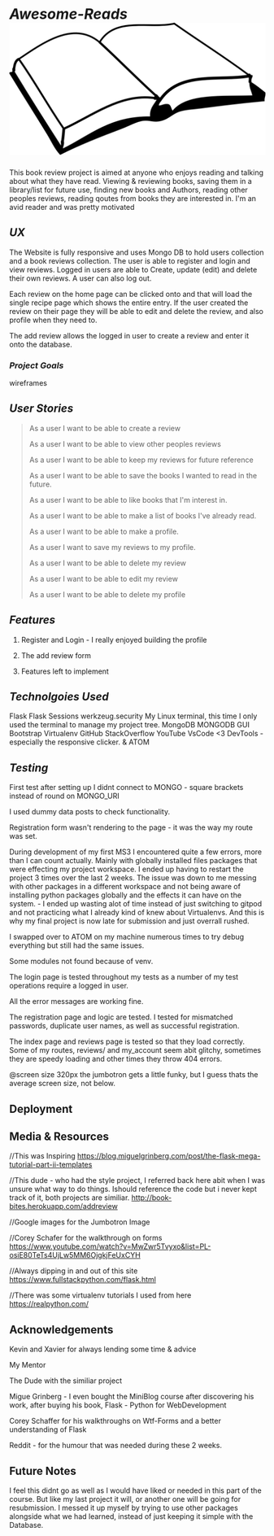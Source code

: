 # *Awesome-Reads* ![books](./static/images/book-clipart.png)

This book review project is aimed at anyone who enjoys reading and talking about what they have read. Viewing & reviewing books, saving them in a library/list for future use,
finding new books and Authors, reading other peoples reviews, reading qoutes from books they are interested in. I'm an avid reader and was pretty motivated 

## *UX*

The Website is fully responsive and uses Mongo DB to hold users collection and a book reviews collection. The user is able to register and login and view reviews. Logged in users are able to Create, update (edit) and delete their own reviews. A user can also log out.

Each review on the home page can be clicked onto and that will load the single recipe page which shows the entire entry. If the user created the review on their page they will be able to edit and delete the review, and also profile when they need to.

The add review allows the logged in user to create a review and enter it onto the database.

### *Project Goals*  

wireframes 

## *User Stories*

> As a user I want to be able to create a review 
>
> As a user I want to be able to view other peoples reviews
>
> As a user I want to be able to keep my reviews for future reference
>
> As a user I want to be able to save the books I wanted to read in the future.
>
> As a user I want to be able to like books that I'm interest in.
>
> As a user I want to be able to make a list of books I've already read.
>
> As a user I want to be able to make a profile.
>
> As a user I want to save my reviews to my profile.
>
> As a user I want to be able to delete my review
>
> As a user I want to be able to edit my review
>
> As a user I want to be able to delete my profile



## *Features*

1. Register and Login - I really enjoyed building the profile

2. The add review form

3. Features left to implement 



## *Technolgoies Used*

Flask
Flask Sessions
werkzeug.security
My Linux terminal, this time I only used the terminal to manage my project tree.
MongoDB
MONGODB GUI
Bootstrap
Virtualenv
GitHub
StackOverflow
YouTube
VsCode <3
DevTools - especially the responsive clicker.
& ATOM

## *Testing* 

First test after setting up I didnt connect to MONGO - square brackets instead of round on MONGO_URI

I used dummy data posts to check functionality.

Registration form wasn't rendering to the page - it was the way my route was set.

During development of my first MS3 I encountered quite a few errors, more than I can count actually. Mainly with globally installed files packages that were effecting my project workspace. I ended up having to restart the project 3 times over the last 2 weeks. The issue was down to me messing with other packages in a different workspace and not being aware of installing python packages globally and the effects it can have on the system. - I ended up wasting alot of time instead of just switching to gitpod and not practicing what I already kind of knew about Virtualenvs. And this is why my final project is now late for submission and just overrall rushed.

I swapped over to ATOM on my machine numerous times to try debug everything but still had the same issues.

Some modules not found because of venv.

The login page is tested throughout my tests as a number of my test operations require a logged in user.

All the error messages are working fine.

The registration page and logic are tested. I tested for mismatched passwords, duplicate user names, as well as successful registration.

The index page and reviews page is tested so that they load correctly. Some of my routes, reviews/ and my_account seem abit glitchy, sometimes they are speedy loading and other times they throw 404 errors.

@screen size 320px the jumbotron gets a little funky, but I guess thats the average screen size, not below.


## **Deployment**



## **Media & Resources**
//This was Inspiring
https://blog.miguelgrinberg.com/post/the-flask-mega-tutorial-part-ii-templates

//This dude - who had the style project,
I referred back here abit when I was unsure what way to do things.
Ishould reference the code but i never kept track of it, both projects are similiar.
http://book-bites.herokuapp.com/addreview

//Google images for the Jumbotron Image

//Corey Schafer for the walkthrough on forms
https://www.youtube.com/watch?v=MwZwr5Tvyxo&list=PL-osiE80TeTs4UjLw5MM6OjgkjFeUxCYH

//Always dipping in and out of this site
https://www.fullstackpython.com/flask.html

//There was some virtualenv tutorials I used from here
https://realpython.com/

## **Acknowledgements**

Kevin and Xavier for always lending some time & advice

My Mentor

The Dude with the similiar project

Migue Grinberg - I even bought the MiniBlog course after discovering his work, after buying his book, Flask - Python for WebDevelopment

Corey Schaffer for his walkthroughs on Wtf-Forms and a better understanding of Flask

Reddit - for the humour that was needed during these 2 weeks.


## **Future Notes**

I feel this didnt go as well as I would have liked or needed in this part of the course. But like my last project it will, or another one will be going for resubmission. I messed it up myself by trying to use other packages alongside what we had learned, instead of just keeping it simple with the Database. 